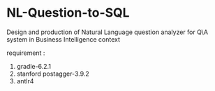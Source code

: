 # NL-Question-to-SQL
Design and production of Natural Language question analyzer for Q\A system in Business Intelligence context 

requirement :
1) gradle-6.2.1
2) stanford postagger-3.9.2
3) antlr4
